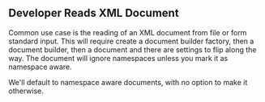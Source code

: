 ## Developer Reads XML Document

Common use case is the reading of an XML document from file or form standard
input. This will require create a document builder factory, then a document
builder, then a document and there are settings to flip along the way. The
document will ignore namespaces unless you mark it as namespace aware.

We'll default to namespace aware documents, with no option to make it otherwise.
